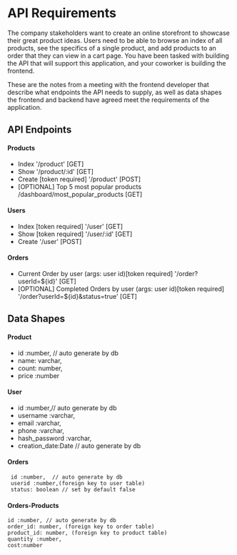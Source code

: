 # API Requirements
The company stakeholders want to create an online storefront to showcase their great product ideas. Users need to be able to browse an index of all products, see the specifics of a single product, and add products to an order that they can view in a cart page. You have been tasked with building the API that will support this application, and your coworker is building the frontend.

These are the notes from a meeting with the frontend developer that describe what endpoints the API needs to supply, as well as data shapes the frontend and backend have agreed meet the requirements of the application. 

## API Endpoints
#### Products
- Index  '/product' [GET]
- Show   '/product/:id' [GET]
- Create [token required]  '/product' [POST]
- [OPTIONAL] Top 5 most popular products    /dashboard/most_popular_products [GET]


#### Users
- Index [token required] '/user' [GET]
- Show [token required]  '/user/:id' [GET]
- Create '/user' [POST]

#### Orders
- Current Order by user (args: user id)[token required] '/order?userId=${id}' [GET]
- [OPTIONAL] Completed Orders by user (args: user id)[token required] '/order?userId=${id}&status=true' [GET]

## Data Shapes
#### Product
-   id :number, // auto generate by db
 -   name: varchar,
  -  count: number,
   - price :number

#### User
 - id :number,// auto generate by db
 - username :varchar,
 - email :varchar,
 - phone :varchar,  
 - hash_password :varchar,
 - creation_date:Date // auto generate by db

#### Orders
     id :number,  // auto generate by db
     userid :number,(foreign key to user table)
     status: boolean // set by default false 
#### Orders-Products
    id :number, // auto generate by db
    order_id: number, (foreign key to order table)
    product_id: number, (foreign key to product table)
    quantity :number,
    cost:number

    
